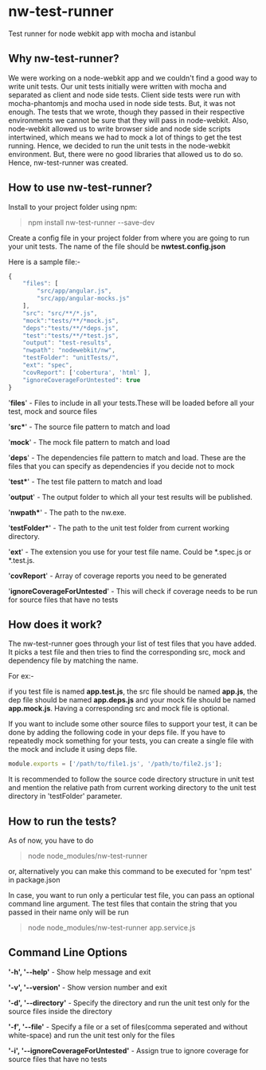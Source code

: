 # nw-test-runner
Test runner for node webkit app with mocha and istanbul

Why nw-test-runner?
-------------------

We were working on a node-webkit app and we couldn't find a good way to write unit tests. Our unit tests initially were written with mocha and separated as client and node side tests. Client side tests were run with mocha-phantomjs and mocha used in node side tests. But, it was not enough. The tests that we wrote, though they passed in their respective environments we cannot be sure that they will pass in node-webkit. Also, node-webkit allowed us to write browser side and node side scripts intertwined, which means we had to mock a lot of things to get the test running. Hence, we decided to run the unit tests in the node-webkit environment. But, there were no good libraries that allowed us to do so. Hence, nw-test-runner was created.



How to use nw-test-runner?
--------------------------

Install to your project folder using npm:
> npm install nw-test-runner --save-dev

Create a config file in your project folder from where you are going to run your unit tests. The name of the file should be <B>nwtest.config.json</B>

Here is a sample file:-
```javascript
{
    "files": [
        "src/app/angular.js",
        "src/app/angular-mocks.js"
    ],
    "src": "src/**/*.js",
    "mock":"tests/**/*mock.js",
    "deps":"tests/**/*deps.js",
    "test":"tests/**/*test.js",
    "output": "test-results",
    "nwpath": "nodewebkit/nw",
	"testFolder": "unitTests/",
    "ext": "spec",
    "covReport": ['cobertura', 'html' ],
    "ignoreCoverageForUntested": true
}
```

'<B>files</B>' - Files to include in all your tests.These will be loaded before all your test, mock and source files

'<B>src*</B>' - The source file pattern to match and load

'<B>mock</B>' - The mock file pattern to match and load

'<B>deps</B>' - The dependencies file pattern to match and load. These are the files that you can specify as dependencies if you decide not to mock

'<B>test*</B>' - The test file pattern to match and load

'<B>output</B>' - The output folder to which all your test results will be published.

'<B>nwpath*</B>' - The path to the nw.exe.

'<B>testFolder*</B>' - The path to the unit test folder from current working directory.

'<B>ext</B>' - The extension you use for your test file name. Could be *.spec.js or *.test.js.

'<B>covReport</B>' - Array of coverage reports you need to be generated

'<B>ignoreCoverageForUntested</B>' - This will check if coverage needs to be run for source files that have no tests

How does it work?
-----------------

The nw-test-runner goes through your list of test files that you have added. It picks a test file and then tries to find the corresponding src, mock and dependency file by matching the name.

For ex:-

if you test file is named <B>app.test.js</B>, the src file should be named <B>app.js</B>, the dep file should be named <B>app.deps.js</B>  and your mock file should be named <B>app.mock.js</B>. Having a corresponding src and mock file is optional.

If you want to include some other source files to support your test, it can be done by adding the following code in your deps file. If you have to repeatedly mock something for your tests, you can create a single file with the mock and include it using deps file.


```javascript
module.exports = ['/path/to/file1.js', '/path/to/file2.js'];
```

It is recommended to follow the source code directory structure in unit test and mention the relative path from current working directory to the unit test directory in 'testFolder' parameter.

How to run the tests?
--------------------

As of now, you have to do 
> node node_modules/nw-test-runner

or, alternatively you can make this command to be executed for 'npm test' in package.json

In case, you want to run only a perticular test file, you can pass an optional command line argument. The test files that contain the string that you passed in their name only will be run

> node node_modules/nw-test-runner app.service.js


Command Line Options
--------------------

<B>'-h', '--help'</B> - Show help message and exit

<B>'-v', '--version'</B> - Show version number and exit

<B>'-d', '--directory'</B> - Specify the directory and run the unit test only for the source files inside the directory

<B>'-f', '--file'</B> - Specify a file or a set of files(comma seperated and without white-space) and run the unit test only for the files

<B>'-i', '--ignoreCoverageForUntested'</B> - Assign true to ignore coverage for source files that have no tests
